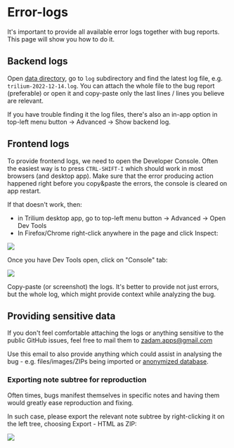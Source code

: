 # Error-logs
It's important to provide all available error logs together with bug reports. This page will show you how to do it.

Backend logs
------------

Open [data directory](data-directory.md), go to `log` subdirectory and find the latest log file, e.g. `trilium-2022-12-14.log`. You can attach the whole file to the bug report (preferable) or open it and copy-paste only the last lines / lines you believe are relevant.

If you have trouble finding it the log files, there's also an in-app option in top-left menu button -> Advanced -> Show backend log.

Frontend logs
-------------

To provide frontend logs, we need to open the Developer Console. Often the easiest way is to press `CTRL-SHIFT-I` which should work in most browsers (and desktop app). Make sure that the error producing action happened right before you copy&paste the errors, the console is cleared on app restart.

If that doesn't work, then:

*   in Trilium desktop app, go to top-left menu button -> Advanced -> Open Dev Tools
*   In Firefox/Chrome right-click anywhere in the page and click Inspect:

![](images/error-logs-firefox-context-men.png)

Once you have Dev Tools open, click on "Console" tab:

![](images/error-logs-dev-tools.png)

Copy-paste (or screenshot) the logs. It's better to provide not just errors, but the whole log, which might provide context while analyzing the bug.

Providing sensitive data
------------------------

If you don't feel comfortable attaching the logs or anything sensitive to the public GitHub issues, feel free to mail them to [zadam.apps@gmail.com](#root/N3Zt66yETj9g)

Use this email to also provide anything which could assist in analysing the bug - e.g. files/images/ZIPs being imported or [anonymized database](anonymized-database.md).

### Exporting note subtree for reproduction

Often times, bugs manifest themselves in specific notes and having them would greatly ease reproduction and fixing.

In such case, please export the relevant note subtree by right-clicking it on the left tree, choosing Export - HTML as ZIP:

![](images/error-logs-export-subtree.png)
